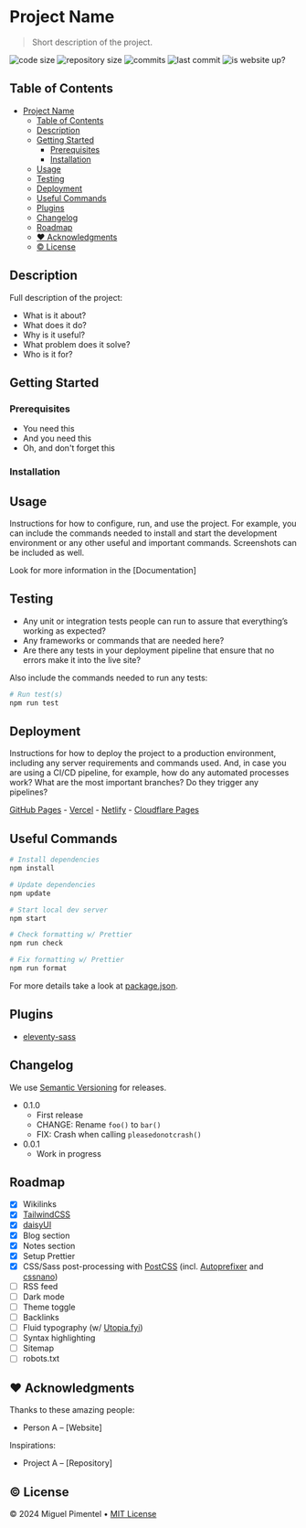 # Project Name

> Short description of the project.

![code size](https://img.shields.io/github/languages/code-size/semanticdata/ximena)
![repository size](https://img.shields.io/github/repo-size/semanticdata/ximena)
![commits](https://img.shields.io/github/commit-activity/t/semanticdata/ximena)
![last commit](https://img.shields.io/github/last-commit/semanticdata/ximena)
![is website up?](https://img.shields.io/website/https/semanticdata.github.io/ximena.svg)

## Table of Contents

- [Project Name](#project-name)
  - [Table of Contents](#table-of-contents)
  - [Description](#description)
  - [Getting Started](#getting-started)
    - [Prerequisites](#prerequisites)
    - [Installation](#installation)
  - [Usage](#usage)
  - [Testing](#testing)
  - [Deployment](#deployment)
  - [Useful Commands](#useful-commands)
  - [Plugins](#plugins)
  - [Changelog](#changelog)
  - [Roadmap](#roadmap)
  - [❤ Acknowledgments](#-acknowledgments)
  - [© License](#-license)

## Description

Full description of the project:

- What is it about?
- What does it do?
- Why is it useful?
- What problem does it solve?
- Who is it for?

## Getting Started

### Prerequisites

- You need this
- And you need this
- Oh, and don't forget this

### Installation

## Usage

Instructions for how to configure, run, and use the project. For example, you can include the commands needed to install and start the development environment or any other useful and important commands. Screenshots can be included as well.

Look for more information in the [Documentation]

## Testing

- Any unit or integration tests people can run to assure that everything’s working as expected?
- Any frameworks or commands that are needed here?
- Are there any tests in your deployment pipeline that ensure that no errors make it into the live site?

Also include the commands needed to run any tests:

```sh
# Run test(s)
npm run test
```

## Deployment

Instructions for how to deploy the project to a production environment, including any server requirements and commands used. And, in case you are using a CI/CD pipeline, for example, how do any automated processes work? What are the most important branches? Do they trigger any pipelines?

[GitHub Pages]() - [Vercel]() - [Netlify]() - [Cloudflare Pages]()

## Useful Commands

```sh
# Install dependencies
npm install

# Update dependencies
npm update

# Start local dev server
npm start

# Check formatting w/ Prettier
npm run check

# Fix formatting w/ Prettier
npm run format
```

For more details take a look at [package.json](package.json).

## Plugins

- [eleventy-sass](https://www.npmjs.com/package/eleventy-sass)

## Changelog

We use [Semantic Versioning](https://semver.org/) for releases.

- 0.1.0
  - First release
  - CHANGE: Rename `foo()` to `bar()`
  - FIX: Crash when calling `pleasedonotcrash()`
- 0.0.1
  - Work in progress

## Roadmap

- [x] Wikilinks
- [x] [TailwindCSS](https://tailwindcss.com/)
- [x] [daisyUI](https://daisyui.com/)
- [x] Blog section
- [x] Notes section
- [x] Setup Prettier
- [x] CSS/Sass post-processing with [PostCSS](https://postcss.org/) (incl. [Autoprefixer](https://github.com/postcss/autoprefixer) and [cssnano](https://github.com/cssnano/cssnano))
- [ ] RSS feed
- [ ] Dark mode
- [ ] Theme toggle
- [ ] Backlinks
- [ ] Fluid typography (w/ [Utopia.fyi](https://utopia.fyi/))
- [ ] Syntax highlighting
- [ ] Sitemap
- [ ] robots.txt

## ❤ Acknowledgments

Thanks to these amazing people:

- Person A – [Website]

Inspirations:

- Project A – [Repository]

## © License

© 2024 Miguel Pimentel • [MIT License](LICENSE)

<!-- https://github.com/matthiasott/README-template -->